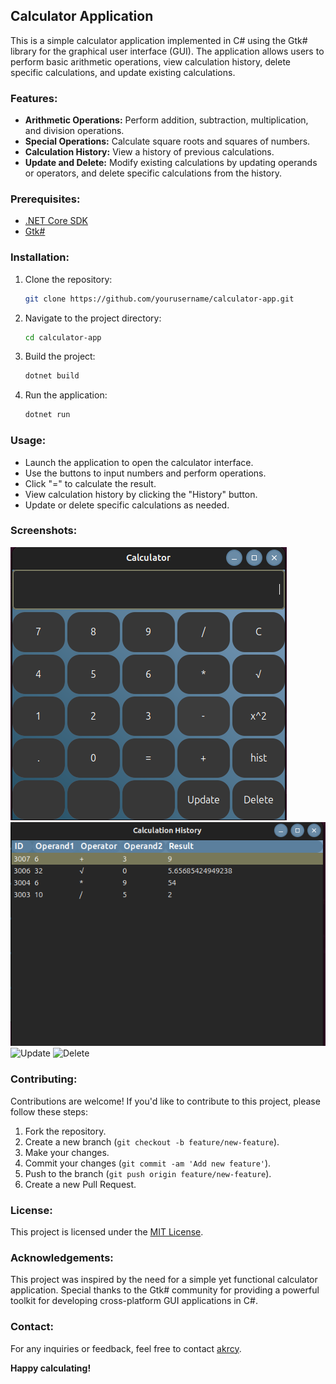## Calculator Application

This is a simple calculator application implemented in C# using the Gtk# library for the graphical user interface (GUI). The application allows users to perform basic arithmetic operations, view calculation history, delete specific calculations, and update existing calculations.

### Features:

- **Arithmetic Operations:** Perform addition, subtraction, multiplication, and division operations.
- **Special Operations:** Calculate square roots and squares of numbers.
- **Calculation History:** View a history of previous calculations.
- **Update and Delete:** Modify existing calculations by updating operands or operators, and delete specific calculations from the history.

### Prerequisites:

- [.NET Core SDK](https://dotnet.microsoft.com/download)
- [Gtk#](https://www.mono-project.com/download/stable/#download-lin)

### Installation:

1. Clone the repository:
   ```bash
   git clone https://github.com/yourusername/calculator-app.git
   ```
2. Navigate to the project directory:
   ```bash
   cd calculator-app
   ```
3. Build the project:
   ```bash
   dotnet build
   ```
4. Run the application:
   ```bash
   dotnet run
   ```

### Usage:

- Launch the application to open the calculator interface.
- Use the buttons to input numbers and perform operations.
- Click "=" to calculate the result.
- View calculation history by clicking the "History" button.
- Update or delete specific calculations as needed.

### Screenshots:

![Calculator App](/Screenshots/Calculator.png)
![History](/Screenshots/History.png)
![Update](/Screenshota/updtae.png)
![Delete](/Screenshota/Delete.png)




### Contributing:

Contributions are welcome! If you'd like to contribute to this project, please follow these steps:

1. Fork the repository.
2. Create a new branch (`git checkout -b feature/new-feature`).
3. Make your changes.
4. Commit your changes (`git commit -am 'Add new feature'`).
5. Push to the branch (`git push origin feature/new-feature`).
6. Create a new Pull Request.

### License:

This project is licensed under the [MIT License](/LICENSE).

### Acknowledgements:

This project was inspired by the need for a simple yet functional calculator application. Special thanks to the Gtk# community for providing a powerful toolkit for developing cross-platform GUI applications in C#.

### Contact:

For any inquiries or feedback, feel free to contact [akrcy](mailto:p229269@pwr.nu.edu.pk).

**Happy calculating!**
